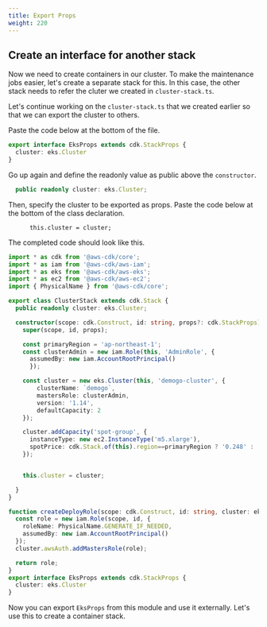 ```yaml
---
title: Export Props
weight: 220
---
```


## Create an interface for another stack
Now we need to create containers in our cluster.
To make the maintenance jobs easier, let's create a separate stack for this. In this case, the other stack needs to refer the cluter we created in `cluster-stack.ts`.

Let's continue working on the `cluster-stack.ts` that we created earlier so that we can export the cluster to others.

Paste the code below at the bottom of the file.

```typescript
export interface EksProps extends cdk.StackProps {
  cluster: eks.Cluster
}

```

Go up again and define the readonly value as public above the `constructor`.

```typescript
  public readonly cluster: eks.Cluster;
```

Then, specify the cluster to be exported as props.
Paste the code below at the bottom of the class declaration.

```
      this.cluster = cluster;
```


The completed code should look like this.
```typescript
import * as cdk from '@aws-cdk/core';
import * as iam from '@aws-cdk/aws-iam';
import * as eks from '@aws-cdk/aws-eks';
import * as ec2 from '@aws-cdk/aws-ec2';
import { PhysicalName } from '@aws-cdk/core';

export class ClusterStack extends cdk.Stack {
  public readonly cluster: eks.Cluster;

  constructor(scope: cdk.Construct, id: string, props?: cdk.StackProps) {
    super(scope, id, props);

    const primaryRegion = 'ap-northeast-1';
    const clusterAdmin = new iam.Role(this, 'AdminRole', {
      assumedBy: new iam.AccountRootPrincipal()
      });

    const cluster = new eks.Cluster(this, 'demogo-cluster', {
        clusterName: `demogo`,
        mastersRole: clusterAdmin,
        version: '1.14',
        defaultCapacity: 2
    });

    cluster.addCapacity('spot-group', {
      instanceType: new ec2.InstanceType('m5.xlarge'),
      spotPrice: cdk.Stack.of(this).region==primaryRegion ? '0.248' : '0.192'
    });


    this.cluster = cluster;

  }
}

function createDeployRole(scope: cdk.Construct, id: string, cluster: eks.Cluster): iam.Role {
  const role = new iam.Role(scope, id, {
    roleName: PhysicalName.GENERATE_IF_NEEDED,
    assumedBy: new iam.AccountRootPrincipal()
  });
  cluster.awsAuth.addMastersRole(role);

  return role;
}
export interface EksProps extends cdk.StackProps {
  cluster: eks.Cluster
}


```
Now you can export `EksProps` from this module and use it externally.
Let's use this to create a container stack.